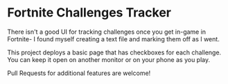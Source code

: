 # Fortnite Challenges Tracker
There isn't a good UI for tracking challenges once you get in-game in Fortnite- I found myself creating a text file and marking them off as I went.

This project deploys a basic page that has checkboxes for each challenge. You can keep it open on another monitor or on your phone as you play.

Pull Requests for additional features are welcome!
